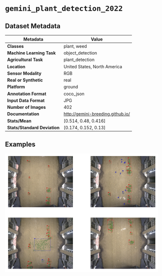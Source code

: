 
# `gemini_plant_detection_2022`

## Dataset Metadata

| Metadata | Value |
| --- | --- |
| **Classes** | plant, weed |
| **Machine Learning Task** | object_detection |
| **Agricultural Task** | plant_detection |
| **Location** | United States, North America |
| **Sensor Modality** | RGB |
| **Real or Synthetic** | real |
| **Platform** | ground |
| **Annotation Format** | coco_json |
| **Input Data Format** | JPG |
| **Number of Images** | 402 |
| **Documentation** | http://gemini-breeding.github.io/ |
| **Stats/Mean** | [0.514, 0.48, 0.416] |
| **Stats/Standard Deviation** | [0.174, 0.152, 0.13] |


## Examples

![Example Images for gemini_plant_detection_2022](https://github.com/Project-AgML/AgML/blob/main/docs/sample_images/gemini_plant_detection_2022_examples.png)